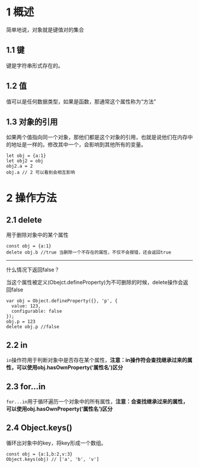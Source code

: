 # 1 概述
简单地说，对象就是键值对的集合
## 1.1 键
键是字符串形式存在的。
## 1.2 值
值可以是任何数据类型，如果是函数，那通常这个属性称为“方法”
## 1.3 对象的引用
如果两个值指向同一个对象，那他们都是这个对象的引用，也就是说他们在内存中的地址是一样的。修改其中一个，会影响到其他所有的变量。
```
let obj = {a:1}
let obj2 = obj
obj2.a = 2
obj.a // 2 可以看到会相互影响
```

# 2 操作方法
## 2.1 delete
用于删除对象中的某个属性
```
const obj = {a:1}
delete obj.b //true 当删除一个不存在的属性，不仅不会报错，还会返回true
```
----
什么情况下返回false？

当这个属性被定义(Obejct.defineProperty)为不可删除的时候，delete操作会返回false
```
var obj = Object.defineProperty({}, 'p', {
  value: 123,
  configurable: false
});
obj.p = 123
delete obj.p //false
```
## 2.2 in
`in`操作符用于判断对象中是否存在某个属性，**注意：in操作符会查找继承过来的属性，可以使用obj.hasOwnProperty(‘属性名’)区分**
## 2.3 for...in
`for...in`用于循环遍历一个对象中的所有属性，**注意：会查找继承过来的属性，可以使用obj.hasOwnProperty(‘属性名’)区分**
## 2.4 Object.keys()
循环出对象中的key，将key形成一个数组。
```
const obj = {a:1,b:2,v:3}
Object.keys(obj) // ['a', 'b', 'v']
```